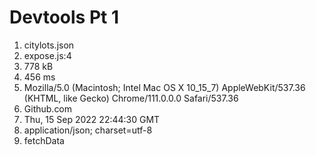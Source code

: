 # Devtools Pt 1

1. citylots.json
2. expose.js:4
3. 778 kB
4. 456 ms
5. Mozilla/5.0 (Macintosh; Intel Mac OS X 10_15_7) AppleWebKit/537.36 (KHTML, like Gecko) Chrome/111.0.0.0 Safari/537.36
6. Github.com
7. Thu, 15 Sep 2022 22:44:30 GMT
8. application/json; charset=utf-8
9. fetchData

